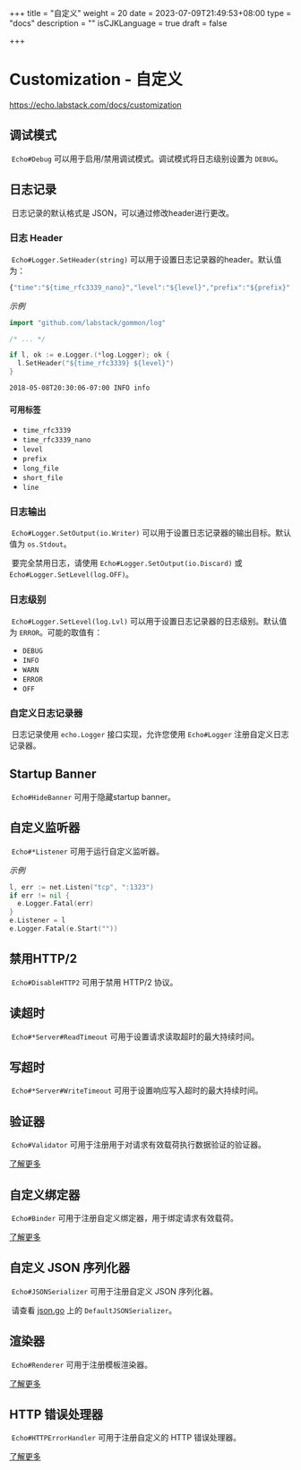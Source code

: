 +++
title = "自定义"
weight = 20
date = 2023-07-09T21:49:53+08:00
type = "docs"
description = ""
isCJKLanguage = true
draft = false

+++

# Customization - 自定义

https://echo.labstack.com/docs/customization

## 调试模式

​	`Echo#Debug` 可以用于启用/禁用调试模式。调试模式将日志级别设置为 `DEBUG`。

## 日志记录

​	日志记录的默认格式是 JSON，可以通过修改header进行更改。

### 日志 Header

​	`Echo#Logger.SetHeader(string)` 可以用于设置日志记录器的header。默认值为：

```js
{"time":"${time_rfc3339_nano}","level":"${level}","prefix":"${prefix}","file":"${short_file}","line":"${line}"}
```



*示例*

```go
import "github.com/labstack/gommon/log"

/* ... */

if l, ok := e.Logger.(*log.Logger); ok {
  l.SetHeader("${time_rfc3339} ${level}")
}
```



```sh
2018-05-08T20:30:06-07:00 INFO info
```



#### 可用标签

- `time_rfc3339`
- `time_rfc3339_nano`
- `level`
- `prefix`
- `long_file`
- `short_file`
- `line`

### 日志输出

​	`Echo#Logger.SetOutput(io.Writer)` 可以用于设置日志记录器的输出目标。默认值为 `os.Stdout`。

​	要完全禁用日志，请使用 `Echo#Logger.SetOutput(io.Discard)` 或 `Echo#Logger.SetLevel(log.OFF)`。

### 日志级别

​	`Echo#Logger.SetLevel(log.Lvl)` 可以用于设置日志记录器的日志级别。默认值为 `ERROR`。可能的取值有： 

- `DEBUG`
- `INFO`
- `WARN`
- `ERROR`
- `OFF`

### 自定义日志记录器

​	日志记录使用 `echo.Logger` 接口实现，允许您使用 `Echo#Logger` 注册自定义日志记录器。

## Startup Banner

​	`Echo#HideBanner` 可用于隐藏startup banner。

## 自定义监听器

​	`Echo#*Listener` 可用于运行自定义监听器。

*示例*

```go
l, err := net.Listen("tcp", ":1323")
if err != nil {
  e.Logger.Fatal(err)
}
e.Listener = l
e.Logger.Fatal(e.Start(""))
```



## 禁用HTTP/2

​	`Echo#DisableHTTP2` 可用于禁用 HTTP/2 协议。

## 读超时

​	`Echo#*Server#ReadTimeout` 可用于设置请求读取超时的最大持续时间。

## 写超时

​	`Echo#*Server#WriteTimeout` 可用于设置响应写入超时的最大持续时间。

## 验证器

​	`Echo#Validator` 可用于注册用于对请求有效载荷执行数据验证的验证器。

[了解更多](https://echo.labstack.com/docs/request#validate-data)

## 自定义绑定器

​	`Echo#Binder` 可用于注册自定义绑定器，用于绑定请求有效载荷。

[了解更多](https://echo.labstack.com/docs/request#custom-binder)

## 自定义 JSON 序列化器

​	`Echo#JSONSerializer` 可用于注册自定义 JSON 序列化器。

​	请查看 [json.go](https://github.com/labstack/echo/blob/master/json.go) 上的 `DefaultJSONSerializer`。

## 渲染器

​	`Echo#Renderer` 可用于注册模板渲染器。

[了解更多](https://echo.labstack.com/docs/templates)

## HTTP 错误处理器

​	`Echo#HTTPErrorHandler` 可用于注册自定义的 HTTP 错误处理器。

[了解更多](https://echo.labstack.com/docs/error-handling)